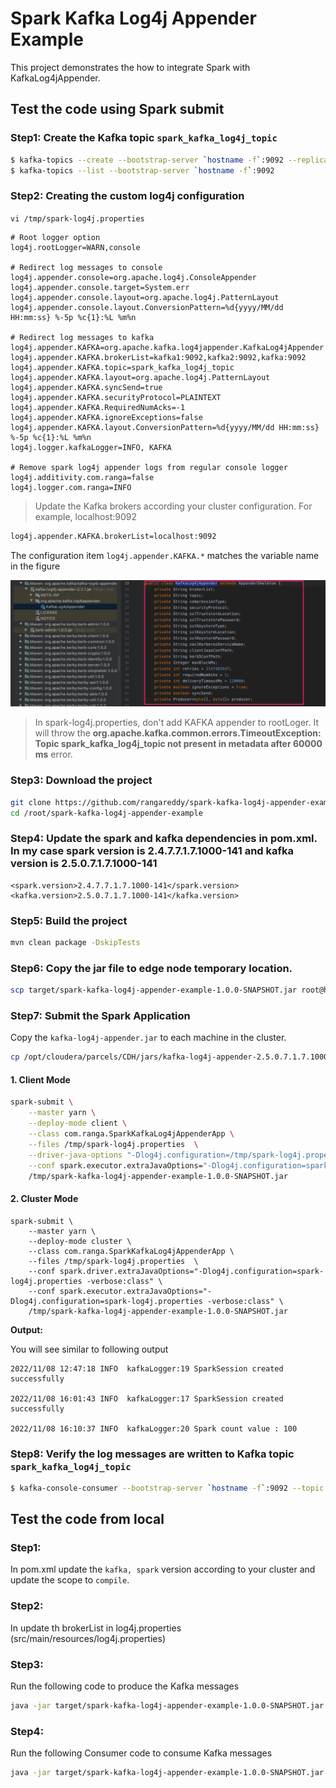 # Spark Kafka Log4j Appender Example

This project demonstrates the how to integrate Spark with KafkaLog4jAppender.

## Test the code using Spark submit

### Step1: Create the Kafka topic `spark_kafka_log4j_topic`

```sh
$ kafka-topics --create --bootstrap-server `hostname -f`:9092 --replication-factor 1 --partitions 3 --topic spark_kafka_log4j_topic
$ kafka-topics --list --bootstrap-server `hostname -f`:9092
```

### Step2: Creating the custom log4j configuration

`vi /tmp/spark-log4j.properties`

```properties
# Root logger option
log4j.rootLogger=WARN,console

# Redirect log messages to console
log4j.appender.console=org.apache.log4j.ConsoleAppender
log4j.appender.console.target=System.err
log4j.appender.console.layout=org.apache.log4j.PatternLayout
log4j.appender.console.layout.ConversionPattern=%d{yyyy/MM/dd HH:mm:ss} %-5p %c{1}:%L %m%n

# Redirect log messages to kafka
log4j.appender.KAFKA=org.apache.kafka.log4jappender.KafkaLog4jAppender
log4j.appender.KAFKA.brokerList=kafka1:9092,kafka2:9092,kafka:9092
log4j.appender.KAFKA.topic=spark_kafka_log4j_topic
log4j.appender.KAFKA.layout=org.apache.log4j.PatternLayout
log4j.appender.KAFKA.syncSend=true
log4j.appender.KAFKA.securityProtocol=PLAINTEXT
log4j.appender.KAFKA.RequiredNumAcks=-1
log4j.appender.KAFKA.ignoreExceptions=false
log4j.appender.KAFKA.layout.ConversionPattern=%d{yyyy/MM/dd HH:mm:ss} %-5p %c{1}:%L %m%n
log4j.logger.kafkaLogger=INFO, KAFKA

# Remove spark log4j appender logs from regular console logger
log4j.additivity.com.ranga=false
log4j.logger.com.ranga=INFO
```

>  Update the Kafka brokers according your cluster configuration. For example, localhost:9092

```sh
log4j.appender.KAFKA.brokerList=localhost:9092
```

The configuration item `log4j.appender.KAFKA.*` matches the variable name in the figure

!["Kafka Patterns"](images/kafka_appender_pattern.png)
   
> In spark-log4j.properties, don't add KAFKA appender to rootLoger. It will throw the **org.apache.kafka.common.errors.TimeoutException: Topic spark_kafka_log4j_topic not present in metadata after 60000 ms** error.

### Step3: Download the project

```sh
git clone https://github.com/rangareddy/spark-kafka-log4j-appender-example.git
cd /root/spark-kafka-log4j-appender-example
```

### Step4: Update the spark and kafka dependencies in pom.xml. In my case spark version is 2.4.7.7.1.7.1000-141 and kafka version is 2.5.0.7.1.7.1000-141

```shell
<spark.version>2.4.7.7.1.7.1000-141</spark.version>
<kafka.version>2.5.0.7.1.7.1000-141</kafka.version>
```

### Step5: Build the project

```sh
mvn clean package -DskipTests
```

### Step6: Copy the jar file to edge node temporary location.

```sh
scp target/spark-kafka-log4j-appender-example-1.0.0-SNAPSHOT.jar root@hostname:/tmp
```

### Step7: Submit the Spark Application

Copy the `kafka-log4j-appender.jar` to each machine in the cluster.

```sh
cp /opt/cloudera/parcels/CDH/jars/kafka-log4j-appender-2.5.0.7.1.7.1000-141.jar /opt/cloudera/parcels/CDH/lib/spark/jars/
```

#### 1. Client Mode

```sh
spark-submit \
    --master yarn \
    --deploy-mode client \
    --class com.ranga.SparkKafkaLog4jAppenderApp \
    --files /tmp/spark-log4j.properties  \
    --driver-java-options "-Dlog4j.configuration=/tmp/spark-log4j.properties -verbose:class" \
    --conf spark.executor.extraJavaOptions="-Dlog4j.configuration=spark-log4j.properties -verbose:class" \
    /tmp/spark-kafka-log4j-appender-example-1.0.0-SNAPSHOT.jar
```

#### 2. Cluster Mode

```shell
spark-submit \
    --master yarn \
    --deploy-mode cluster \
    --class com.ranga.SparkKafkaLog4jAppenderApp \
    --files /tmp/spark-log4j.properties  \
    --conf spark.driver.extraJavaOptions="-Dlog4j.configuration=spark-log4j.properties -verbose:class" \
    --conf spark.executor.extraJavaOptions="-Dlog4j.configuration=spark-log4j.properties -verbose:class" \
    /tmp/spark-kafka-log4j-appender-example-1.0.0-SNAPSHOT.jar
```

**Output:** 

You will see similar to following output

```shell
2022/11/08 12:47:18 INFO  kafkaLogger:19 SparkSession created successfully

2022/11/08 16:01:43 INFO  kafkaLogger:17 SparkSession created successfully

2022/11/08 16:10:37 INFO  kafkaLogger:20 Spark count value : 100
```

### Step8: Verify the log messages are written to Kafka topic `spark_kafka_log4j_topic`

```sh
$ kafka-console-consumer --bootstrap-server `hostname -f`:9092 --topic spark_kafka_log4j_topic --from-beginning
```

## Test the code from local

### Step1: 

In pom.xml update the `kafka, spark` version according to your cluster and update the scope to `compile`.

### Step2: 

In update th brokerList in log4j.properties (src/main/resources/log4j.properties)

### Step3: 

Run the following code to produce the Kafka messages

```sh
java -jar target/spark-kafka-log4j-appender-example-1.0.0-SNAPSHOT.jar com.ranga.SparkKafkaLog4jAppenderApp
```

### Step4: 

Run the following Consumer code to consume Kafka messages

```sh
java -jar target/spark-kafka-log4j-appender-example-1.0.0-SNAPSHOT.jar com.ranga.consumer.MyKafkaConsumer
```